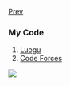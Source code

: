 [Prev](https://coderbreakplus.github.io)

### My Code

1. [Luogu](https://coderbreakplus.github.io/website/mycode/Luogu)
2. [Code Forces](https://coderbreakplus.github.io/website/mycode/CodeForces)

![](/)
